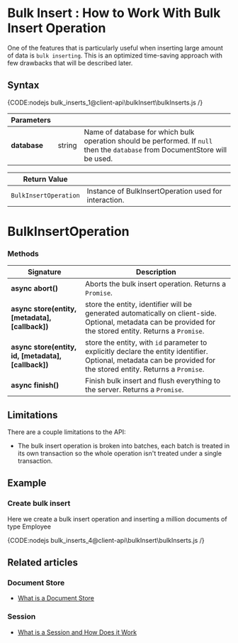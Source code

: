 ﻿# Bulk Insert : How to Work With Bulk Insert Operation

One of the features that is particularly useful when inserting large amount of data is `bulk inserting`. This is an optimized time-saving approach with few drawbacks that will be described later.

## Syntax

{CODE:nodejs bulk_inserts_1@client-api\bulkInsert\bulkInserts.js /}

| Parameters | | |
| ------------- | ------------- | ----- |
| **database** | string | Name of database for which bulk operation should be performed. If `null` then the `database` from DocumentStore will be used. |

| Return Value | |
| ------------- | ----- |
| `BulkInsertOperation` | Instance of BulkInsertOperation used for interaction. |

# BulkInsertOperation

### Methods

| Signature | Description |
| ----------| ----- |
| **async abort()** | Aborts the bulk insert operation. Returns a `Promise`. |
| **async store(entity, [metadata], [callback])** | store the entity, identifier will be generated automatically on client-side. Optional, metadata can be provided for the stored entity. Returns a `Promise`. |
| **async store(entity, id, [metadata], [callback])** | store the entity, with `id` parameter to explicitly declare the entity identifier. Optional, metadata can be provided for the stored entity. Returns a `Promise`. |
| **async finish()** | Finish bulk insert and flush everything to the server. Returns a `Promise`. |

## Limitations

There are a couple limitations to the API:

* The bulk insert operation is broken into batches, each batch is treated in its own transaction so the whole operation isn't treated under a single transaction.

## Example

### Create bulk insert

Here we create a bulk insert operation and inserting a million documents of type Employee

{CODE:nodejs bulk_inserts_4@client-api\bulkInsert\bulkInserts.js /}

## Related articles

### Document Store

- [What is a Document Store](../../client-api/what-is-a-document-store)

### Session

- [What is a Session and How Does it Work](../../client-api/session/what-is-a-session-and-how-does-it-work)
